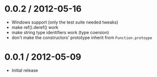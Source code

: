 
0.0.2 / 2012-05-16
==================

 - Windows support (only the test suite needed tweaks)
 - make ref().deref() work
 - make string type identifiers work (type coersion)
 - don't make the constructors' prototype inherit from `Function.protoype`

0.0.1 / 2012-05-09
==================

 - Initial release
